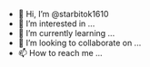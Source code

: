- 👋 Hi, I’m @starbitok1610
- 👀 I’m interested in ...
- 🌱 I’m currently learning ...
- 💞️ I’m looking to collaborate on ...
- 📫 How to reach me ...

<!---
starbitok/starbitok is a ✨ special ✨ repository because its `README.md` (this file) appears on your GitHub profile.
You can click the Preview link to take a look at your changes.
--->
